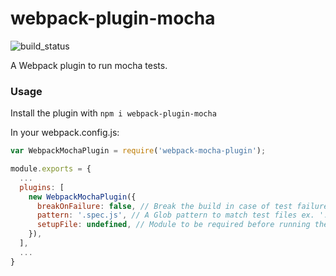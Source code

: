 # webpack-plugin-mocha

![build_status](https://travis-ci.org/naoey/webpack-plugin-mocha.svg?branch=master)

A Webpack plugin to run mocha tests.

### Usage

Install the plugin with `npm i webpack-plugin-mocha`

In your webpack.config.js:
```js
var WebpackMochaPlugin = require('webpack-mocha-plugin');

module.exports = {
  ...
  plugins: [
    new WebpackMochaPlugin({
      breakOnFailure: false, // Break the build in case of test failures
      pattern: '.spec.js', // A Glob pattern to match test files ex. './test/**/+(*.spec.js|*.spec.jsx)'
      setupFile: undefined, // Module to be required before running the tests to set up the test environment
    }),
  ],
  ...
}
```
